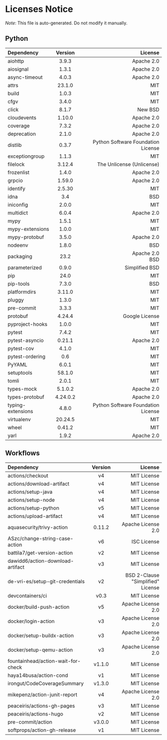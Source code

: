 # Licenses Notice
*Note*: This file is auto-generated. Do not modify it manually.
## Python
| Dependency | Version | License |
|:-----------|:-------:|--------:|
|aiohttp|3.9.3|Apache 2.0|
|aiosignal|1.3.1|Apache 2.0|
|async-timeout|4.0.3|Apache 2.0|
|attrs|23.1.0|MIT|
|build|1.0.3|MIT|
|cfgv|3.4.0|MIT|
|click|8.1.7|New BSD|
|cloudevents|1.10.0|Apache 2.0|
|coverage|7.3.2|Apache 2.0|
|deprecation|2.1.0|Apache 2.0|
|distlib|0.3.7|Python Software Foundation License|
|exceptiongroup|1.1.3|MIT|
|filelock|3.12.4|The Unlicense (Unlicense)|
|frozenlist|1.4.0|Apache 2.0|
|grpcio|1.59.0|Apache 2.0|
|identify|2.5.30|MIT|
|idna|3.4|BSD|
|iniconfig|2.0.0|MIT|
|multidict|6.0.4|Apache 2.0|
|mypy|1.5.1|MIT|
|mypy-extensions|1.0.0|MIT|
|mypy-protobuf|3.5.0|Apache 2.0|
|nodeenv|1.8.0|BSD|
|packaging|23.2|Apache 2.0<br/>BSD|
|parameterized|0.9.0|Simplified BSD|
|pip|24.0|MIT|
|pip-tools|7.3.0|BSD|
|platformdirs|3.11.0|MIT|
|pluggy|1.3.0|MIT|
|pre-commit|3.3.3|MIT|
|protobuf|4.24.4|Google License|
|pyproject-hooks|1.0.0|MIT|
|pytest|7.4.2|MIT|
|pytest-asyncio|0.21.1|Apache 2.0|
|pytest-cov|4.1.0|MIT|
|pytest-ordering|0.6|MIT|
|PyYAML|6.0.1|MIT|
|setuptools|58.1.0|MIT|
|tomli|2.0.1|MIT|
|types-mock|5.1.0.2|Apache 2.0|
|types-protobuf|4.24.0.2|Apache 2.0|
|typing-extensions|4.8.0|Python Software Foundation License|
|virtualenv|20.24.5|MIT|
|wheel|0.41.2|MIT|
|yarl|1.9.2|Apache 2.0|
## Workflows
| Dependency | Version | License |
|:-----------|:-------:|--------:|
|actions/checkout|v4|MIT License|
|actions/download-artifact|v4|MIT License|
|actions/setup-java|v4|MIT License|
|actions/setup-node|v4|MIT License|
|actions/setup-python|v5|MIT License|
|actions/upload-artifact|v4|MIT License|
|aquasecurity/trivy-action|0.11.2|Apache License 2.0|
|ASzc/change-string-case-action|v6|ISC License|
|battila7/get-version-action|v2|MIT License|
|dawidd6/action-download-artifact|v3|MIT License|
|de-vri-es/setup-git-credentials|v2|BSD 2-Clause "Simplified" License|
|devcontainers/ci|v0.3|MIT License|
|docker/build-push-action|v5|Apache License 2.0|
|docker/login-action|v3|Apache License 2.0|
|docker/setup-buildx-action|v3|Apache License 2.0|
|docker/setup-qemu-action|v3|Apache License 2.0|
|fountainhead/action-wait-for-check|v1.1.0|MIT License|
|haya14busa/action-cond|v1|MIT License|
|irongut/CodeCoverageSummary|v1.3.0|MIT License|
|mikepenz/action-junit-report|v4|Apache License 2.0|
|peaceiris/actions-gh-pages|v3|MIT License|
|peaceiris/actions-hugo|v2|MIT License|
|pre-commit/action|v3.0.0|MIT License|
|softprops/action-gh-release|v1|MIT License|
